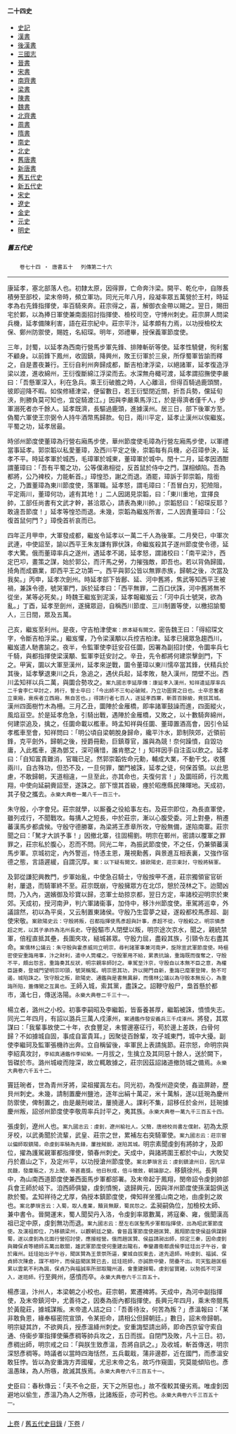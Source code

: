  



#### 二十四史

*   [史記](../a01/a01.md)
*   [漢書](../a02/a02.md)
*   [後漢書](../a03/a03.md)
*   [三國志](../a04/a04.md)
*   [晉書](../a05/a05.md)
*   [宋書](../a06/a06.md)
*   [南齊書](../a07/a07.md)
*   [梁書](../a08/a08.md)
*   [陳書](../a09/a09.md)
*   [魏書](../a10/a10.md)
*   [北齊書](../a11/a11.md)
*   [周書](../a12/a12.md)
*   [隋書](../a13/a13.md)
*   [南史](../a14/a14.md)
*   [北史](../a15/a15.md)
*   [舊唐書](../a16/a16.md)
*   [新唐書](../a17/a17.md)
*   [舊五代史](../a18/a18.md)
*   [新五代史](../a19/a19.md)
*   [宋史](../a20/a20.md)
*   [遼史](../a21/a21.md)
*   [金史](../a22/a22.md)
*   [元史](../a23/a23.md)
*   [明史](../a24/a24.md)


##### 舊五代史
　　`卷七十四 ‧ 唐書五十`
　`列傳第二十六`

* * *

康延孝，塞北部落人也。初隸太原，因得罪，亡命奔汴梁。開平、乾化中，自隊長積勞至部校，梁末帝時，頻立軍功。同光元年八月，段凝率眾五萬營於王村，時延孝為右先鋒指揮使，率百騎來奔。莊宗得之，喜，解御衣金帶以賜之。翌日，賜田宅於鄴，以為捧日軍使兼南面招討指揮使、檢校司空，守博州刺史。莊宗屏人問梁兵機，延孝備陳利害，語在莊宗紀中。莊宗平汴，延孝頗有力焉，以功授檢校太保、鄭州防禦使，賜姓，名紹琛。明年，郊禮畢，授保義軍節度使。

三年，討蜀，以延孝為西南行營馬步軍先鋒、排陣斬斫等使。延孝性驍健，徇利奮不顧身。以前鋒下鳳州，收固鎮，降興州，敗王衍軍於三泉，所俘蜀軍皆諭而釋之，自是晝夜兼行。王衍自利州奔歸成都，斷吉柏津浮梁，以絕諸軍，延孝復造浮梁以渡，進收綿州，王衍復斷綿江浮梁而去。水深無舟檝可渡，延孝謂招撫使李嚴曰：「吾懸軍深入，利在急兵。乘王衍破膽之時，人心離沮，但得百騎過鹿頭關，彼即迎降不暇。如俟修繕津梁，便留數日，若王衍堅閉近關，折吾兵勢，儻延旬浹，則勝負莫可知也，宜促騎渡江。」因與李嚴乘馬浮江，於是得濟者僅千人，步軍溺死者亦千餘人。延孝既濟，長驅過鹿頭，進據漢州。居三日，部下後軍方至。偽蜀六軍使王宗弼令人持牛酒幣馬歸款。旬日，兩川平定，延孝止漢州以俟繼岌。平蜀之功，延孝居最。

時邠州節度使董璋為行營右廂馬步使，華州節度使毛璋為行營左廂馬步使，以軍禮當事延孝。郭崇韜以私愛董璋，及西川平定之後，崇韜每有兵機，必召璋參決，延孝不平。時延孝軍於城西，毛璋軍於城東，董璋軍於城中。閏十二月，延孝因酒酣謂董璋曰：「吾有平蜀之功，公等僕遫相從，反首鼠於侍中之門，謀相傾陷。吾為都將，公乃裨校，力能斬首。」璋惶恐，謝之而退。酒罷，璋訴于郭崇韜，陰銜之，乃置董璋為東川節度使，落軍職。延孝怒，謂毛璋曰：「吾冒白刃，犯險阻，平定兩川，董璋何功，遽有其地！」二人因謁見崇韜，曰：「東川重地，宜擇良帥，工部任尚書有文武才幹，甚洽眾心，請表為東川帥。」崇韜怒曰：「紹琛反耶？敢違吾節度！」延孝等惶恐而退。未幾，崇韜為繼岌所害，二人因責董璋曰：「公復首鼠何門？」璋俛首祈哀而已。

四年正月甲申，大軍發成都，繼岌令延孝以一萬二千人為後軍。二月癸巳，中軍次武連，中使詔至，諭以西平王朱友謙有罪伏誅，命繼岌殺其子遂州節度使令德，延孝大驚。俄而董璋率兵之遂州，遇延孝不謁，延孝怒，謂諸校曰：「南平梁汴，西定巴卭，畫策之謀，始於郭公，而汗馬之勞，力摧強敵，即吾也。若以背偽歸國，掎角而成霸業，即西平王之功第一。西平與郭公皆以無罪赤族，歸朝之後，次當及我矣。」丙申，延孝次劍州。時延孝部下皆鄜、延、河中舊將，焦武等知西平王被禍，兼誅令德，號哭軍門，訴於延孝曰：「西平無罪，二百口伏誅，河中舊將無不從坐，某等必死矣。」時魏王繼岌到泥溪，延孝報繼岌云：「河中兵士號哭，欲為亂。」丁酉，延孝至劍州，遂擁眾迴，自稱西川節度、三川制置等使，以檄招諭蜀人，三日間，眾及五萬。

己亥，繼岌至利州。是夜，守吉柏津使`案：原本疑有闕文。`密告魏王曰：「得紹琛文字，令斷吉柏浮梁。」繼岌懼，乃令梁漢顒以兵控吉柏津。延孝已擁眾急趨西川，繼岌遣人馳書諭之。夜半，令監軍使李廷安召任圜，因署為副招討使，令圜率兵七千騎，與都指揮使梁漢顒、監軍李廷安討之。辛丑，先令都將何建崇擊劍門，下之。甲寅，圜以大軍至漢州，延孝來逆戰，圜令董璋以東川懦卒當其鋒，伏精兵於其後，延孝擊退東川之兵，急追之，遇伏兵起，延孝敗，馳入漢州，閉壁不出。西川孟知祥以兵二萬，與圜合勢攻之。`案九國志李延厚傳：康延孝入漢州，知祥遣延厚率兵二千會李仁罕討之，將行，誓士卒曰：「今出師不三旬必破賊，乃立功圖賞之日也。士卒忠奮者立東廂，衰疾者立西廂，無自苦也。」得請行者七百人，逐延孝西寨，斬首百餘級，竟拔其城。`漢州四面樹竹木為柵。三月乙丑，圜陣於金雁橋，即率諸軍鼓譟而進，四面縱火，風焰亘空。於是延孝危急，引騎出戰，遇陣於金雁橋，又敗之，以十數騎奔綿州，何建崇追及，擒之，任圜命載以檻車。時孟知祥與任圜、董璋置酒高會，因引令延孝檻車至會，知祥問曰：「明公頃自梁朝脫身歸命，纔平汴水，節制陝郊，近領前鋒，克平劍外，歸朝之後，授爵冊勳，巨鎮尊官，誰與為競！奈何躁憤，自毀功庸，入此檻車，還為鄧艾，深可痛惜，誰肯愍之！」知祥因手自注盃以飲之。延孝曰：「自知富貴難消，官職已足。然郭崇韜佐命元勳，輔成大業，不動干戈，收獲兩川，自古殊功，但恐不及，一旦何罪，闔門被誅，延孝之徒，何保首領。以此思慮，不敢歸朝，天道相違，一旦至此，亦其命也，夫復何言！」及圜班師，行次鳳翔，中使向延嗣賫詔至，遂誅之。部下懷其首級，瘞於昭應縣民陳暉地。天成初，其子發之攜去。`永樂大典卷一萬八千一百三十。`

朱守殷，小字會兒。莊宗就學，以厮養之役給事左右。及莊宗即位，為長直軍使，雖列戎行，不聞戰攻。每搆人之短長，中於莊宗，漸以心腹受委。河上對壘，稍遷蕃漢馬步都虞候。守殷守德勝寨，為梁將王彥章所攻，守殷無備，遂陷南寨。莊宗聞之曰：「駑才大誤予事！」因撤北寨，往固楊劉。明宗在鄆州，密請以覆軍之罪罪之，莊宗私於腹心，忍而不問。同光二年，為振武節度使，不之任，仍兼領蕃漢馬步軍。京城初定，內外警巡，恃憑主恩，蔑視勳舊，與景進互相表裏，又強作宿德之態，言語遲緩，自謂沉厚。`案：以下疑有闕文。據歐陽史，莊宗東討，守殷將騎軍。`

及郭從謙犯興教門，步軍始亂，中使急召騎士，守殷按甲不進，莊宗獨領宦官斫射，屢退，而騎軍終不至。莊宗既崩，守殷擁眾方在北邙，憩於茂林之下。迨聞凶問，乃入內，選嬪御及珍寶以歸，恣軍士劫掠京都，翌日方定，率諸校迎明宗於東郊。天成初，授河南尹，判六軍諸衞事，加侍中，移汴州節度使。車駕將巡幸，外議諠然，初以為平吳，又云制置東諸侯。守殷乃生雲夢之疑，遂殺都校馬彥超、副使宋敬。`案歐陽史云：守殷將叛，召都指揮使馬彥超與計事，彥超不從，守殷殺之。明宗憐彥超之死，以其子承祚為洺州長史。`守殷驅市人閉壁以叛，明宗途次京水，聞之，親統禁軍，倍程直抵其壘，長圍夾攻，縋城甚眾。守殷力屈，盡殺其族，引頸令左右盡其命。`案儒林公議云：朱守殷與霍彥威同立明宗，尋判諸軍事兼河南尹，旋除宣武軍節度使。時樞密使安重誨用事，汴之財利，遣中人筦權之。守殷軍用不給，累表抗論，重誨既而復奪之，守殷不平，頗出怨言。重誨奏其反狀，明宗親率師討之。車駕至汴京，守殷自以本無不臣之意，為權臣誣奏，登城門望明宗叩頭，號哭稱冤。明宗思其功，許以開門自新，重誨已麾軍登陴，勢不可遏，城陷誅之。攷守殷之叛，歐陽史、通鑑與是書無異辭，而儒林公議以為守殷本無反心，為重誨所陷，蓋傳聞之互異也。`王師入城，索其黨，盡誅之。詔鞭守殷尸，梟首懸於都市，滿七日，傳送洛陽。`永樂大典卷二千三十一。`

楊立者，潞州之小校。初事李嗣昭及李繼韜，皆畜養甚厚，繼韜被誅，憤憤失志。同光二年四月，有詔以潞兵三萬人戍涿州，`案通鑑作發安義兵三千戍涿州。`將發，其眾謀曰：「我輩事故使二十年，衣食豐足，未嘗邊塞征行，苟於邊上差跌，白骨何歸？不如據城自固，事成自富貴耳。」因聚徒百餘輩，攻子城東門，城中大擾。副使李繼珂及監軍張機祚出奔。立自稱留後，率軍民上表請旄節。莊宗怒，命明宗與李紹真攻討，`李紹真通鑑作李紹榮。`一月拔之，生擒立及其同惡十餘人，送於闕下，皆磔於市。潞州城峻而隍深，故立輒敢據之，莊宗因茲詔諸道撤防城之備焉。`永樂大典卷六千五十二。`

竇廷琬者，世為青州牙將，梁祖擢寘左右。同光初，為復州遊奕使，姦盜屏跡，歷貝州刺史。未幾，請制置慶州鹽池，逐年出絹十萬疋，米十萬斛，遂以廷琬為慶州防禦使，俾制置之，由是嚴刑峻法，屢撓邊人。課利不集，詔移任於金州，廷琬據慶州叛，詔邠州節度使李敬周率兵討平之，夷其族。`永樂大典卷一萬九千三百五十四。`

張虔釗，遼州人也。`案九國志云：虔釗，遼州榆社人。父簡，唐檢校尚書左僕射。`初為太原牙校，以武勇聞於流輩，武皇、莊宗之世，累補左右突騎軍使。`案九國志云：莊宗嘗以偏師取鎮陽，命虔釗率騎為先鋒，屢挫賊銳，遂陷其城。`明宗素聞虔釗有將帥才，及即位，擢為護駕親軍都指揮使，領春州刺史。天成中，與諸將圍王都於中山，大敗契丹於嘉山之下，及定州平，以功授滄州節度使。`案北夢瑣言云：虔釗鎮滄州日，因亢旱民饑，發廩賑之，方上聞，帝甚嘉獎。他日秋成，倍斗徵斂，朝論鄙之。`移鎮徐州。長興中，為山南西道節度使兼西面馬步軍都部署。及末帝起于鳳翔，閔帝詔令虔釗帥部兵會王師於岐下。洎西師俱變，虔釗憤惋，退歸興元，因與洋州節度使孫漢韶俱送款於蜀。孟知祥待之尤厚，偽授本鎮節度使，俾知祥坐獲山南之地，由虔釗之故也。`案北夢瑣言云：入蜀，取人產業，黷貨無厭，蜀民怨之。`孟昶嗣偽位，加檢校太師、兼中書令。晉開運末，蜀人聞契丹入洛，令虔釗率眾數萬，將寇秦、雍，俄聞漢高祖已定中原，虔釗無功而退。`案九國志云：歷左右匡聖馬步軍都指揮使，出為昭武軍節度使。及漢祖即位，乃移鎮梁州，以觀朝廷之變。會晉昌軍節度使趙匡贊、鳳翔節度使侯益俱謀歸蜀，遂以虔釗為北面行營招討使，應接經營。俄而趙匡贊、侯益請昶出師，掠定三秦，因命虔釗與韓保貞等總師五萬出散關，雄武軍節度使何重建出隴右，奉鑾肅衞都虞候李廷珪出子午谷，會於雍州。廷珪始出子午谷，聞匡贊為王景崇所逼，棄城自拔東去，遂先退師。時虔釗、福誠、保貞師次陳倉，謀不相叶，而侯益聞匡贊已去，廷珪班師，亦誠款中變，閉壘不出。司天監趙匡樞累以雲氣不利為諷，保貞乃與福誠率所部取隴州道，會重建歸蜀。虔釗留寶雞，以勢孤不可深入，遂班師。`行至興州，感憤而卒。`永樂大典卷六千三百五十。`

楊彥溫，汴州人，本梁朝之小校也。莊宗朝，累遷裨將。天成中，為河中副指揮使，及末帝鎮河中，尤善待之，因奏為衙內都指揮使。長興元年四月，乘末帝閱馬於黃龍莊，據城謀叛。末帝遣人詰之曰：「吾善待汝，何苦為叛？」彥溫報曰：「某非敢負恩，緣奉樞密院宣頭，令某拒命，請相公但歸朝廷。」數日，詔末帝歸朝。明宗疑其詐，不欲興兵，授彥溫絳州刺史。安重誨堅請出師，即命西京留守索自通、侍衞步軍指揮使藥彥稠等帥兵攻之，五日而拔。自閉門及敗，凡十三日。初，彥稠出師，明宗戒之曰：「與朕生致彥溫，吾將自訊之。」及收城，斬首傳送，明宗深怒彥稠等。時議者以當時四海恬然，五兵載戢，蒲非邊郡，近在國門，而彥溫安敢狂悖。皆以為安重誨方弄國權，尤忌末帝之名，故巧作窺圖，究莫能傾陷也。彥溫愚昧，為人所嗾，故滅其族焉。`永樂大典卷六千三百五十一。`

史臣曰：春秋傳云：「夫不令之臣，天下之所惡也。」故不復較其優劣焉。唯虔釗因避地以偷生，彥溫乃為人之所嗾，比諸叛臣，亦可矜也。`永樂大典卷六千三百五十一。`

* * *

 [上卷](073.md) / [舊五代史目錄](a18.md) / [下卷](075.md) /			  

    